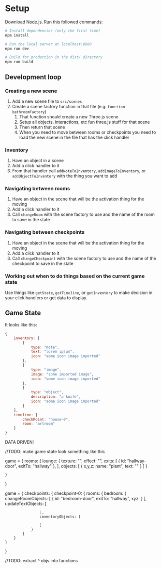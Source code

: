 # Setup
Download [Node.js](https://nodejs.org/en/download/).
Run this followed commands:

``` bash
# Install dependencies (only the first time)
npm install

# Run the local server at localhost:8080
npm run dev

# Build for production in the dist/ directory
npm run build
```

## Development loop

### Creating a new scene

1. Add a new scene file to `src/scenes`
2. Create a scene factory function in that file (e.g. `function bathroomFactory`)
    1. That function should create a new Three.js scene
    2. Setup all objects, interactions, etc fun three.js stuff for that scene
    3. Then return that scene
    4. When you need to move between rooms or checkpoints you need to load the new scene in the file that has the click handler

### Inventory

1. Have an object in a scene
2. Add a click handler to it
3. From that handler call `addNoteToInventory`, `addImageToInventory`, or `addObjectToInventory` with the thing you want to add

### Navigating between rooms

1. Have an object in the scene that will be the activation thing for the moving
2. Add a click handler to it
3. Call `changeRoom` with the scene factory to use and the name of the room to save in the state

### Navigating between checkpoints

1. Have an object in the scene that will be the activation thing for the moving
2. Add a click handler to it
3. Call `changeCheckpoint` with the scene factory to use and the name of the checkpoint to save in the state

### Working out when to do things based on the current game state

Use things like `getState`, `getTimeline`, or `getInventory` to make decision in your click handlers or get data to display.

## Game State

It looks like this:

```js
{
    inventory: [
        {
            type: "note",
            text: "lorem ipsum",
            icon: "some icon image imported"
        },
        {
            type: "image",
            image: "some imported image",
            icon: "some icon image imported"
        },
        {
            type: "object",
            description: "a knife",
            icon: "some icon image imported"
        }
    ],
    timeline: {
        checkPoint: "house-0",
        room: "artroom"
    }
}
```

DATA DRIVEN! 

//TODO: make game state look something like this

game = {
    rooms: {
        lounge: {
            texture: "",
            effect: "",
            exits: [
                {
                    id: "hallway-door",
                    exitTo: "hallway"
                },
            ],
            objects: [
               {
                x,y,z:
                name:  "plant",
                text: ""
               } 
            ]
        }

    }
}

game = {
    checkpoints: {
        checkpoint-0: {
            rooms: {
                bedroom: {
                    changeRoomObjects: [
                        {
                            id: "bedroom-door",
                            exitTo: "hallway",
                            xyz:
                        }
                    ],
                    updateTextObjects: [

                    ],
                    inventoryObjects: [

                    ]
                }
            }
        }
    }
}

//TODO: extract ^ objs into functions

